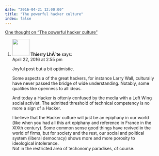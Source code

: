 ```yaml
---
date: "2016-04-21 12:00:00"
title: "The powerful hacker culture"
index: false
---
```


[One thought on &ldquo;The powerful hacker culture&rdquo;](/lemire/blog/2016/04-21-the-powerful-hacker-culture)

<ol class="comment-list">
<li id="comment-236681" class="comment even thread-even depth-1">
<div class="comment-author vcard">
<img alt src="https://secure.gravatar.com/avatar/be05ceb8ad8e72bcc64ed98e4391e2fe?s=56&#038;d=mm&#038;r=g" srcset="https://secure.gravatar.com/avatar/be05ceb8ad8e72bcc64ed98e4391e2fe?s=112&#038;d=mm&#038;r=g 2x" class="avatar avatar-56 photo" height="56" width="56" decoding="async" /> <b class="fn">Thierry LhÃ´te</b> <span class="says">says:</span> </div>
<div class="comment-metadata"><time datetime="2016-04-22T14:55:19+00:00">April 22, 2016 at 2:55 pm</time></a> </div>
<div class="comment-content">
<p>Joyful post but a bit optimistic.</p>
<p>Some aspects a of the great hackers, for instance Larry Wall, culturally have never passed the bridge of wide understanding. Notably, some qualities like openness to all ideas.</p>
<p>And today a Hacker is oftenly confused by the media with a Left Wing social activist. The admitted threshold of technical competency is no more a sign of a Hacker. </p>
<p>I believe that the Hacker culture will just be an epiphany in our world (like when you had all this art epiphany and reference in France in the XIXth century). Some common sense good things have revived in the world of firms, but for society and the rest, our social and political system (liberal democracy) shows more and more porosity to ideological intolerance.<br/>
Not in the restricted area of techonomy paradises, of course.</p>
</div>
</li>
</ol>
